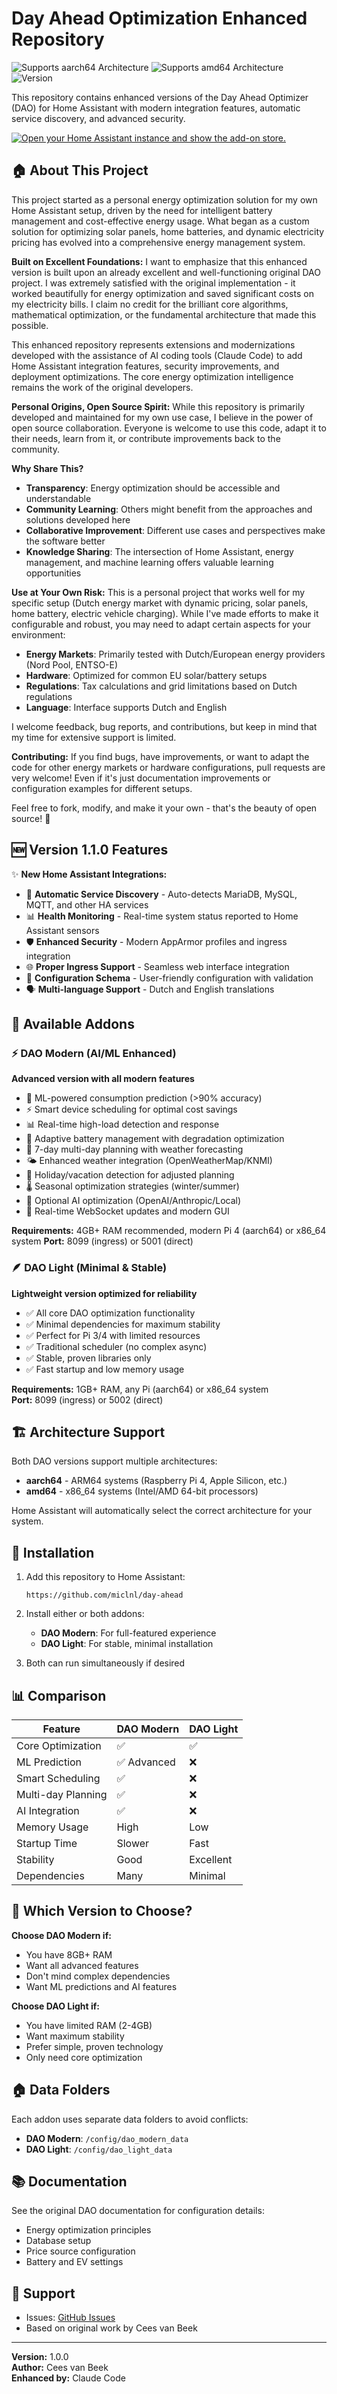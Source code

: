 # Day Ahead Optimization Enhanced Repository

![Supports aarch64 Architecture][aarch64-shield] ![Supports amd64 Architecture][amd64-shield] ![Version][version-shield]

[aarch64-shield]: https://img.shields.io/badge/aarch64-yes-green.svg
[amd64-shield]: https://img.shields.io/badge/amd64-yes-green.svg
[version-shield]: https://img.shields.io/badge/version-1.0.0-blue.svg

This repository contains enhanced versions of the Day Ahead Optimizer (DAO) for Home Assistant with modern integration features, automatic service discovery, and advanced security.

[![Open your Home Assistant instance and show the add-on store.](https://my.home-assistant.io/badges/supervisor_store.svg)](https://my.home-assistant.io/redirect/supervisor_store/)

## 🏠 About This Project

This project started as a personal energy optimization solution for my own Home Assistant setup, driven by the need for intelligent battery management and cost-effective energy usage. What began as a custom solution for optimizing solar panels, home batteries, and dynamic electricity pricing has evolved into a comprehensive energy management system.

**Built on Excellent Foundations:**
I want to emphasize that this enhanced version is built upon an already excellent and well-functioning original DAO project. I was extremely satisfied with the original implementation - it worked beautifully for energy optimization and saved significant costs on my electricity bills. I claim no credit for the brilliant core algorithms, mathematical optimization, or the fundamental architecture that made this possible.

This enhanced repository represents extensions and modernizations developed with the assistance of AI coding tools (Claude Code) to add Home Assistant integration features, security improvements, and deployment optimizations. The core energy optimization intelligence remains the work of the original developers.

**Personal Origins, Open Source Spirit:**
While this repository is primarily developed and maintained for my own use case, I believe in the power of open source collaboration. Everyone is welcome to use this code, adapt it to their needs, learn from it, or contribute improvements back to the community.

**Why Share This?**
- **Transparency**: Energy optimization should be accessible and understandable
- **Community Learning**: Others might benefit from the approaches and solutions developed here
- **Collaborative Improvement**: Different use cases and perspectives make the software better
- **Knowledge Sharing**: The intersection of Home Assistant, energy management, and machine learning offers valuable learning opportunities

**Use at Your Own Risk:**
This is a personal project that works well for my specific setup (Dutch energy market with dynamic pricing, solar panels, home battery, electric vehicle charging). While I've made efforts to make it configurable and robust, you may need to adapt certain aspects for your environment:

- **Energy Markets**: Primarily tested with Dutch/European energy providers (Nord Pool, ENTSO-E)
- **Hardware**: Optimized for common EU solar/battery setups
- **Regulations**: Tax calculations and grid limitations based on Dutch regulations
- **Language**: Interface supports Dutch and English

I welcome feedback, bug reports, and contributions, but keep in mind that my time for extensive support is limited.

**Contributing:**
If you find bugs, have improvements, or want to adapt the code for other energy markets or hardware configurations, pull requests are very welcome! Even if it's just documentation improvements or configuration examples for different setups.

Feel free to fork, modify, and make it your own - that's the beauty of open source! 🚀

## 🆕 Version 1.1.0 Features

✨ **New Home Assistant Integrations:**
- 🔧 **Automatic Service Discovery** - Auto-detects MariaDB, MySQL, MQTT, and other HA services
- 📊 **Health Monitoring** - Real-time system status reported to Home Assistant sensors
- 🛡️ **Enhanced Security** - Modern AppArmor profiles and ingress integration
- 🌐 **Proper Ingress Support** - Seamless web interface integration
- 📝 **Configuration Schema** - User-friendly configuration with validation
- 🗣️ **Multi-language Support** - Dutch and English translations

## 🚀 Available Addons

### ⚡ DAO Modern (AI/ML Enhanced)
**Advanced version with all modern features**

- 🧠 ML-powered consumption prediction (>90% accuracy)
- ⚡ Smart device scheduling for optimal cost savings  
- 📊 Real-time high-load detection and response
- 🔋 Adaptive battery management with degradation optimization
- 📅 7-day multi-day planning with weather forecasting
- 🌤️ Enhanced weather integration (OpenWeatherMap/KNMI)
- 🎄 Holiday/vacation detection for adjusted planning
- 🌡️ Seasonal optimization strategies (winter/summer)
- 🤖 Optional AI optimization (OpenAI/Anthropic/Local)
- 🔗 Real-time WebSocket updates and modern GUI

**Requirements:** 4GB+ RAM recommended, modern Pi 4 (aarch64) or x86_64 system
**Port:** 8099 (ingress) or 5001 (direct)

### 🪶 DAO Light (Minimal & Stable)  
**Lightweight version optimized for reliability**

- ✅ All core DAO optimization functionality
- ✅ Minimal dependencies for maximum stability
- ✅ Perfect for Pi 3/4 with limited resources
- ✅ Traditional scheduler (no complex async)
- ✅ Stable, proven libraries only
- ✅ Fast startup and low memory usage

**Requirements:** 1GB+ RAM, any Pi (aarch64) or x86_64 system  
**Port:** 8099 (ingress) or 5002 (direct)

## 🏗️ Architecture Support

Both DAO versions support multiple architectures:

- **aarch64** - ARM64 systems (Raspberry Pi 4, Apple Silicon, etc.)
- **amd64** - x86_64 systems (Intel/AMD 64-bit processors)

Home Assistant will automatically select the correct architecture for your system.

## 🔧 Installation

1. Add this repository to Home Assistant:
   ```
   https://github.com/miclnl/day-ahead
   ```

2. Install either or both addons:
   - **DAO Modern**: For full-featured experience
   - **DAO Light**: For stable, minimal installation

3. Both can run simultaneously if desired

## 📊 Comparison

| Feature | DAO Modern | DAO Light |
|---------|------------|-----------|
| Core Optimization | ✅ | ✅ |
| ML Prediction | ✅ Advanced | ❌ |
| Smart Scheduling | ✅ | ❌ |
| Multi-day Planning | ✅ | ❌ |
| AI Integration | ✅ | ❌ |
| Memory Usage | High | Low |
| Startup Time | Slower | Fast |
| Stability | Good | Excellent |
| Dependencies | Many | Minimal |

## 🎯 Which Version to Choose?

**Choose DAO Modern if:**
- You have 8GB+ RAM
- Want all advanced features
- Don't mind complex dependencies
- Want ML predictions and AI features

**Choose DAO Light if:**
- You have limited RAM (2-4GB)
- Want maximum stability
- Prefer simple, proven technology  
- Only need core optimization

## 🏠 Data Folders

Each addon uses separate data folders to avoid conflicts:
- **DAO Modern**: `/config/dao_modern_data`
- **DAO Light**: `/config/dao_light_data`

## 📚 Documentation

See the original DAO documentation for configuration details:
- Energy optimization principles
- Database setup
- Price source configuration
- Battery and EV settings

## 🤝 Support

- Issues: [GitHub Issues](https://github.com/miclnl/day-ahead/issues)
- Based on original work by Cees van Beek

---

**Version:** 1.0.0  
**Author:** Cees van Beek  
**Enhanced by:** Claude Code